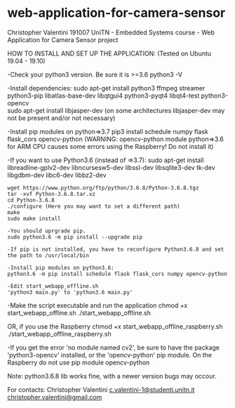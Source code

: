 # web-application-for-camera-sensor
Christopher Valentini 191007
UniTN - Embedded Systems course - Web Application for Camera Sensor project


HOW TO INSTALL AND SET UP THE APPLICATION:
(Tested on Ubuntu 19.04 - 19.10)

-Check your python3 version. Be sure it is >=3.6
python3 -V

-Install dependencies:
sudo apt-get install python3 ffmpeg streamer python3-pip libatlas-base-dev libqtgui4 python3-pyqt4 libqt4-test python3-opencv  
sudo apt-get install libjasper-dev (on some architectures libjasper-dev may not be present and/or not necessary) 

-Install pip modules on python=>3.7
pip3 install schedule numpy flask flask_cors opencv-python
(WARNING: opencv-python module python=>3.6 for ARM CPU causes some errors using the Raspberry! Do not install it) 

-If you want to use Python3.6 (instead of =>3.7):
	sudo apt-get install libreadline-gplv2-dev libncursesw5-dev libssl-dev libsqlite3-dev tk-dev libgdbm-dev libc6-dev libbz2-dev

	wget https://www.python.org/ftp/python/3.6.8/Python-3.6.8.tgz
	tar -xvf Python-3.6.8.tar.xz 
	cd Python-3.6.8
	./configure (Here you may want to set a different path)
	make
	sudo make install

	-You should uprgrade pip.
	sudo python3.6 -m pip install --upgrade pip 

	-If pip is not installed, you have to reconfigure Python3.6.8 and set the path to /usr/local/bin 

	-Install pip modules on python3.6:
	python3.6 -m pip install schedule flask flask_cors numpy opencv-python

	-Edit start_webapp_offline.sh
	'python3 main.py' to 'python3.6 main.py'


-Make the script executable and run the application
chmod +x start_webapp_offline.sh
./start_webapp_offline.sh

OR, if you use the Raspberry
chmod +x start_webapp_offline_raspberry.sh
./start_webapp_offline_raspberry.sh

-If you get the error 'no module named cv2', be sure to have the package 'python3-opencv' installed, or the 'opencv-python' pip module. On the Raspberry do not use pip module opencv-python


Note: python3.6.8 lib works fine, with a newer version bugs may occour.


For contacts:
Christopher Valentini
c.valentini-1@studenti.unitn.it
christopher.valentini@gmail.com
